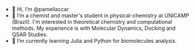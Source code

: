 - 👋 Hi, I’m @pamellaccar
- 👀 I’m a chemist and master's student in physical-chemistry at UNICAMP (Brazil). I'm interested in theoretical chemistry and computational methods.
My experience is with Molecular Dynamics, Docking and QSAR Studies. 
- 🌱 I’m currently learning Julia and Python for biomolecules analysis.


<!---
pamellaccar/pamellaccar is a ✨ special ✨ repository because its `README.md` (this file) appears on your GitHub profile.
You can click the Preview link to take a look at your changes.
--->
